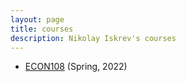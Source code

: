 ```yaml
---
layout: page
title: courses
description: Nikolay Iskrev's courses
---
```


- [ECON108](https://niskrev.github.io/PhDEcon108/) (Spring, 2022)